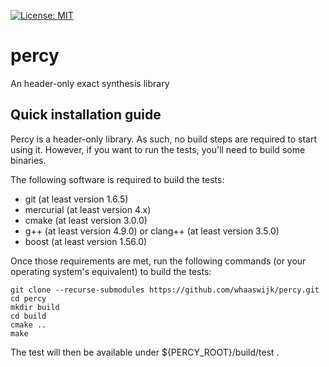 [![License: MIT](https://img.shields.io/badge/License-MIT-yellow.svg)](https://opensource.org/licenses/MIT)

# percy
An header-only exact synthesis library 

## Quick installation guide

Percy is a header-only library. As such, no build steps are required to start
using it. However, if you want to run the tests, you'll need to build some
binaries.

The following software is required to build the tests: 
* git (at least version 1.6.5)
* mercurial (at least version 4.x)
* cmake (at least version 3.0.0)
* g++ (at least version 4.9.0) or clang++ (at least version 3.5.0)
* boost (at least version 1.56.0)

Once those requirements are met, run the following commands (or your operating
system's equivalent) to build the tests:

    git clone --recurse-submodules https://github.com/whaaswijk/percy.git
    cd percy
    mkdir build
    cd build
    cmake ..
    make

The test will then be available under ${PERCY\_ROOT}/build/test .

